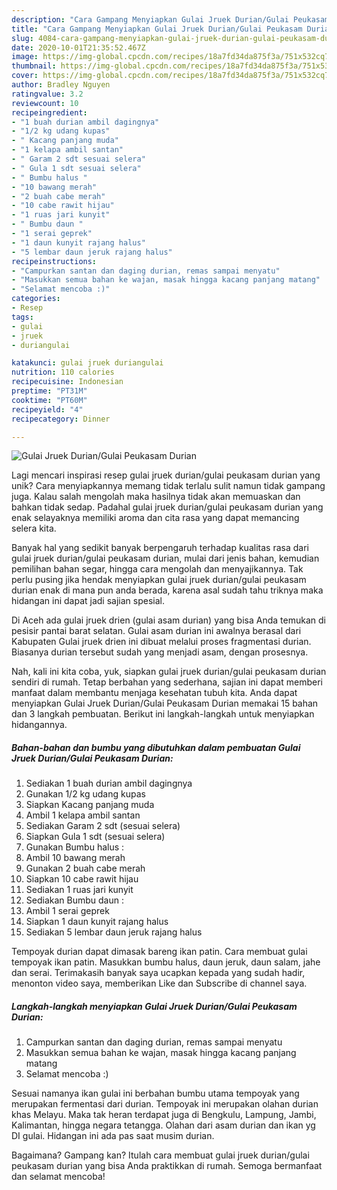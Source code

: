 ```yaml
---
description: "Cara Gampang Menyiapkan Gulai Jruek Durian/Gulai Peukasam Durian yang Lezat Sekali"
title: "Cara Gampang Menyiapkan Gulai Jruek Durian/Gulai Peukasam Durian yang Lezat Sekali"
slug: 4084-cara-gampang-menyiapkan-gulai-jruek-durian-gulai-peukasam-durian-yang-lezat-sekali
date: 2020-10-01T21:35:52.467Z
image: https://img-global.cpcdn.com/recipes/18a7fd34da875f3a/751x532cq70/gulai-jruek-duriangulai-peukasam-durian-foto-resep-utama.jpg
thumbnail: https://img-global.cpcdn.com/recipes/18a7fd34da875f3a/751x532cq70/gulai-jruek-duriangulai-peukasam-durian-foto-resep-utama.jpg
cover: https://img-global.cpcdn.com/recipes/18a7fd34da875f3a/751x532cq70/gulai-jruek-duriangulai-peukasam-durian-foto-resep-utama.jpg
author: Bradley Nguyen
ratingvalue: 3.2
reviewcount: 10
recipeingredient:
- "1 buah durian ambil dagingnya"
- "1/2 kg udang kupas"
- " Kacang panjang muda"
- "1 kelapa ambil santan"
- " Garam 2 sdt sesuai selera"
- " Gula 1 sdt sesuai selera"
- " Bumbu halus "
- "10 bawang merah"
- "2 buah cabe merah"
- "10 cabe rawit hijau"
- "1 ruas jari kunyit"
- " Bumbu daun "
- "1 serai geprek"
- "1 daun kunyit rajang halus"
- "5 lembar daun jeruk rajang halus"
recipeinstructions:
- "Campurkan santan dan daging durian, remas sampai menyatu"
- "Masukkan semua bahan ke wajan, masak hingga kacang panjang matang"
- "Selamat mencoba :)"
categories:
- Resep
tags:
- gulai
- jruek
- duriangulai

katakunci: gulai jruek duriangulai 
nutrition: 110 calories
recipecuisine: Indonesian
preptime: "PT31M"
cooktime: "PT60M"
recipeyield: "4"
recipecategory: Dinner

---
```



![Gulai Jruek Durian/Gulai Peukasam Durian](https://img-global.cpcdn.com/recipes/18a7fd34da875f3a/751x532cq70/gulai-jruek-duriangulai-peukasam-durian-foto-resep-utama.jpg)

Lagi mencari inspirasi resep gulai jruek durian/gulai peukasam durian yang unik? Cara menyiapkannya memang tidak terlalu sulit namun tidak gampang juga. Kalau salah mengolah maka hasilnya tidak akan memuaskan dan bahkan tidak sedap. Padahal gulai jruek durian/gulai peukasam durian yang enak selayaknya memiliki aroma dan cita rasa yang dapat memancing selera kita.

Banyak hal yang sedikit banyak berpengaruh terhadap kualitas rasa dari gulai jruek durian/gulai peukasam durian, mulai dari jenis bahan, kemudian pemilihan bahan segar, hingga cara mengolah dan menyajikannya. Tak perlu pusing jika hendak menyiapkan gulai jruek durian/gulai peukasam durian enak di mana pun anda berada, karena asal sudah tahu triknya maka hidangan ini dapat jadi sajian spesial.

Di Aceh ada gulai jruek drien (gulai asam durian) yang bisa Anda temukan di pesisir pantai barat selatan. Gulai asam durian ini awalnya berasal dari Kabupaten Gulai jruek drien ini dibuat melalui proses fragmentasi durian. Biasanya durian tersebut sudah yang menjadi asam, dengan prosesnya.


Nah, kali ini kita coba, yuk, siapkan gulai jruek durian/gulai peukasam durian sendiri di rumah. Tetap berbahan yang sederhana, sajian ini dapat memberi manfaat dalam membantu menjaga kesehatan tubuh kita. Anda dapat menyiapkan Gulai Jruek Durian/Gulai Peukasam Durian memakai 15 bahan dan 3 langkah pembuatan. Berikut ini langkah-langkah untuk menyiapkan hidangannya.

<!--inarticleads1-->

##### Bahan-bahan dan bumbu yang dibutuhkan dalam pembuatan Gulai Jruek Durian/Gulai Peukasam Durian:

1. Sediakan 1 buah durian ambil dagingnya
1. Gunakan 1/2 kg udang kupas
1. Siapkan  Kacang panjang muda
1. Ambil 1 kelapa ambil santan
1. Sediakan  Garam 2 sdt (sesuai selera)
1. Siapkan  Gula 1 sdt (sesuai selera)
1. Gunakan  Bumbu halus :
1. Ambil 10 bawang merah
1. Gunakan 2 buah cabe merah
1. Siapkan 10 cabe rawit hijau
1. Sediakan 1 ruas jari kunyit
1. Sediakan  Bumbu daun :
1. Ambil 1 serai geprek
1. Siapkan 1 daun kunyit rajang halus
1. Sediakan 5 lembar daun jeruk rajang halus


Tempoyak durian dapat dimasak bareng ikan patin. Cara membuat gulai tempoyak ikan patin. Masukkan bumbu halus, daun jeruk, daun salam, jahe dan serai. Terimakasih banyak saya ucapkan kepada yang sudah hadir, menonton video saya, memberikan Like dan Subscribe di channel saya. 

<!--inarticleads2-->

##### Langkah-langkah menyiapkan Gulai Jruek Durian/Gulai Peukasam Durian:

1. Campurkan santan dan daging durian, remas sampai menyatu
1. Masukkan semua bahan ke wajan, masak hingga kacang panjang matang
1. Selamat mencoba :)


Sesuai namanya ikan gulai ini berbahan bumbu utama tempoyak yang merupakan fermentasi dari durian. Tempoyak ini merupakan olahan durian khas Melayu. Maka tak heran terdapat juga di Bengkulu, Lampung, Jambi, Kalimantan, hingga negara tetangga. Olahan dari asam durian dan ikan yg DI gulai. Hidangan ini ada pas saat musim durian. 

Bagaimana? Gampang kan? Itulah cara membuat gulai jruek durian/gulai peukasam durian yang bisa Anda praktikkan di rumah. Semoga bermanfaat dan selamat mencoba!
